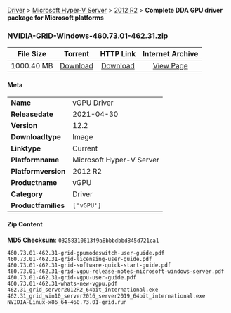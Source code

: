 
[Driver](/README.md)  >  [Microsoft Hyper-V Server](/index/Driver/Microsoft_Hyper-V_Server.md)  >  [2012 R2](/index/Driver/Microsoft_Hyper-V_Server/2012_R2.md)  >  **Complete DDA GPU driver package for Microsoft platforms**


### NVIDIA-GRID-Windows-460.73.01-462.31.zip

| **File Size** | **Torrent**  | **HTTP Link** | **Internet Archive** |
|:-------------:|:------------:|:-------------:|:--------------------:|
| 1000.40 MB |  [Download](https://archive.org/download/nvgpu_NVIDIA-GRID-Windows-460.73.01-462.31.zip/nvgpu_NVIDIA-GRID-Windows-460.73.01-462.31.zip_archive.torrent)       | [Download](https://archive.org/compress/nvgpu_NVIDIA-GRID-Windows-460.73.01-462.31.zip) | [View Page](https://archive.org/details/nvgpu_NVIDIA-GRID-Windows-460.73.01-462.31.zip)       |

#### Meta

<table>
<tr><td><strong>Name</strong></td><td>vGPU Driver</td></tr>
<tr><td><strong>Releasedate</strong></td><td>2021-04-30</td></tr>
<tr><td><strong>Version</strong></td><td>12.2</td></tr>
<tr><td><strong>Downloadtype</strong></td><td>Image</td></tr>
<tr><td><strong>Linktype</strong></td><td>Current</td></tr>
<tr><td><strong>Platformname</strong></td><td>Microsoft Hyper-V Server</td></tr>
<tr><td><strong>Platformversion</strong></td><td>2012 R2</td></tr>
<tr><td><strong>Productname</strong></td><td>vGPU</td></tr>
<tr><td><strong>Category</strong></td><td>Driver</td></tr>
<tr><td><strong>Productfamilies</strong></td><td><code>['vGPU']</code></td></tr>
</table>

#### Zip Content

**MD5 Checksum**: `03258310613f9a8bbbdbbd845d721ca1`

```text
460.73.01-462.31-grid-gpumodeswitch-user-guide.pdf
460.73.01-462.31-grid-licensing-user-guide.pdf
460.73.01-462.31-grid-software-quick-start-guide.pdf
460.73.01-462.31-grid-vgpu-release-notes-microsoft-windows-server.pdf
460.73.01-462.31-grid-vgpu-user-guide.pdf
460.73.01-462.31-whats-new-vgpu.pdf
462.31_grid_server2012R2_64bit_international.exe
462.31_grid_win10_server2016_server2019_64bit_international.exe
NVIDIA-Linux-x86_64-460.73.01-grid.run
```